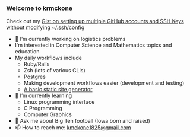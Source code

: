### Welcome to krmckone

<!--
**krmckone/krmckone** is a ✨ _special_ ✨ repository because its `README.md` (this file) appears on your GitHub profile.
-->

Check out my [Gist on setting up multiple GitHub accounts and SSH Keys without modifying ~/.ssh/config](https://gist.github.com/krmckone/6f9429b97fe9735a2ab43b3b31049944)

- 🔭 I’m currently working on logistics problems
- I'm interested in Computer Science and Mathematics topics and education
- My daily workflows include
    * Ruby/Rails
    * Zsh (lots of various CLIs)
    * Postgres
    * Making development workflows easier (development and testing)
    * [A basic static site generator](https://github.com/krmckone/lk-site)
- 🌱 I’m currently learning
  * Linux programming interface
  * C Programming
  * Computer Graphics
- 💬 Ask me about Big Ten football (Iowa born and raised)
- 📫 How to reach me: kmckone1825@gmail.com
